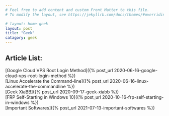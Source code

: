 ```yaml
---
# Feel free to add content and custom Front Matter to this file.
# To modify the layout, see https://jekyllrb.com/docs/themes/#overriding-theme-defaults

# layout: home-geek
layout: post
title: "Geek"
catagory: geek
---
```


## Article List:

[Google Cloud VPS Root Login Method]({% post_url 2020-06-16-google-cloud-vps-root-login-method %}) <br/>
[Linux Accelerate the Command-line]({% post_url 2020-06-16-linux-accelerate-the-commandline %}) <br/>
[Geek XiaBB]({% post_url 2020-09-17-geek-xiabb %}) <br/>
[FRP Self-Starting in Windows 10]({% post_url 2020-10-16-frp-self-starting-in-windows %})<br/>
[Important Softwares]({% post_url 2021-07-13-important-softwares %}) <br/>